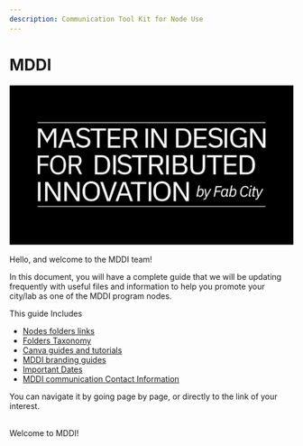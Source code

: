 ```yaml
---
description: Communication Tool Kit for Node Use
---
```


# MDDI

![](<.gitbook/assets/LOGO MDDI.png>)

Hello, and welcome to the MDDI team!

In this document, you will have a complete guide that we will be updating frequently with useful files and information to help you promote your city/lab as one of the MDDI program nodes.

This guide Includes

* [Nodes folders links](cities-nodes.md)
* [Folders Taxonomy](folders-taxonomy.md)
* [Canva guides and tutorials](canva/)
* [MDDI branding guides](mddi-branding.md)
* [Important Dates](content/monthly-content.md)
* [MDDI communication Contact Information](contact-information.md)

You can navigate it by going page by page, or directly to the link of your interest.

\
Welcome to MDDI!
